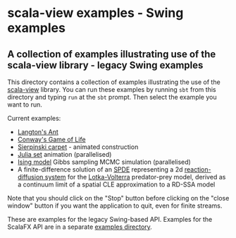 # scala-view examples - Swing examples

## A collection of examples illustrating use of the scala-view library - legacy Swing examples

This directory contains a collection of examples illustrating the use of the [scala-view](https://github.com/darrenjw/scala-view) library. You can run these examples by running `sbt` from this directory and typing `run` at the `sbt` prompt. Then select the example you want to run.

Current examples:

* [Langton's Ant](https://en.wikipedia.org/wiki/Langton%27s_ant)
* [Conway's Game of Life](https://en.wikipedia.org/wiki/Conway%27s_Game_of_Life)
* [Sierpinski carpet](https://en.wikipedia.org/wiki/Sierpinski_carpet) - animated construction
* [Julia set](https://en.wikipedia.org/wiki/Julia_set) animation (parallelised)
* [Ising model](https://en.wikipedia.org/wiki/Ising_model) Gibbs sampling MCMC simulation (parallelised)
* A finite-difference solution of an [SPDE](https://en.wikipedia.org/wiki/Stochastic_partial_differential_equation) representing a 2d [reaction-diffusion system](https://en.wikipedia.org/wiki/Reaction%E2%80%93diffusion_system) for the [Lotka-Volterra](https://en.wikipedia.org/wiki/Lotka%E2%80%93Volterra_equations) predator-prey model, derived as a continuum limit of a spatial CLE approximation to a RD-SSA model

Note that you should click on the "Stop" button before clicking on the "close window" button if you want the application to quit, even for finite streams.

These are examples for the legacy Swing-based API. Examples for the ScalaFX API are in a separate [examples directory](../examples-sfx/).

